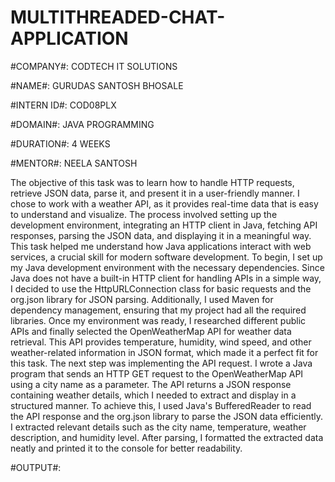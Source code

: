 # MULTITHREADED-CHAT-APPLICATION

#COMPANY#: CODTECH IT SOLUTIONS

#NAME#: GURUDAS SANTOSH BHOSALE

#INTERN ID#: COD08PLX

#DOMAIN#: JAVA PROGRAMMING

#DURATION#: 4 WEEKS

#MENTOR#: NEELA SANTOSH

 The objective of this task was to learn how to handle HTTP requests, retrieve JSON data, parse it, and present it in a user-friendly manner. I chose to work with a weather API, as it provides real-time data that is easy to understand and visualize. The process involved setting up the development environment, integrating an HTTP client in Java, fetching API responses, parsing the JSON data, and displaying it in a meaningful way. This task helped me understand how Java applications interact with web services, a crucial skill for modern software development.
    To begin, I set up my Java development environment with the necessary dependencies. Since Java does not have a built-in HTTP client for handling APIs in a simple way, I decided to use the HttpURLConnection class for basic requests and the org.json library for JSON parsing. Additionally, I used Maven for dependency management, ensuring that my project had all the required libraries. Once my environment was ready, I researched different public APIs and finally selected the OpenWeatherMap API for weather data retrieval. This API provides temperature, humidity, wind speed, and other weather-related information in JSON format, which made it a perfect fit for this task.
    The next step was implementing the API request. I wrote a Java program that sends an HTTP GET request to the OpenWeatherMap API using a city name as a parameter. The API returns a JSON response containing weather details, which I needed to extract and display in a structured manner. To achieve this, I used Java's BufferedReader to read the API response and the org.json library to parse the JSON data efficiently. I extracted relevant details such as the city name, temperature, weather description, and humidity level. After parsing, I formatted the extracted data neatly and printed it to the console for better readability.

  
#OUTPUT#:



